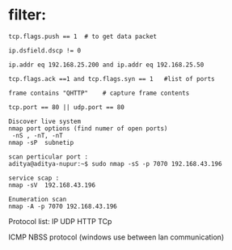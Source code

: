 # filter:
```
tcp.flags.push == 1  # to get data packet

ip.dsfield.dscp != 0 

ip.addr eq 192.168.25.200 and ip.addr eq 192.168.25.50

tcp.flags.ack ==1 and tcp.flags.syn == 1   #list of ports

frame contains "QHTTP"    # capture frame contents

tcp.port == 80 || udp.port == 80

```

```
Discover live system 
nmap port options (find numer of open ports)
 -nS , -nT, -nT
nmap -sP  subnetip

scan perticular port :
aditya@aditya-nupur:~$ sudo nmap -sS -p 7070 192.168.43.196 

service scap :
nmap -sV  192.168.43.196 

Enumeration scan
nmap -A -p 7070 192.168.43.196

```

Protocol list:
IP
UDP
HTTP
TCp

ICMP
NBSS protocol (windows use between lan communication)
